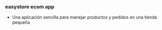 ### easystore ecom app
- Una aplicación sencilla para manejar productos y pedidos en una tienda pequeña
